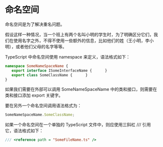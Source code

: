 # 命名空间

命名空间是为了解决重名问题。

假设这样一种情况，当一个班上有两个名叫小明的学生时，为了明确区分它们，我们在使用名字之外，不得不使用一些额外的信息，比如他们的姓（王小明，李小明），或者他们父母的名字等等。

TypeScript 中命名空间使用 namespace 来定义，语法格式如下：

```typescript
namespace SomeNameSpaceName { 
   export interface ISomeInterfaceName {      }  
   export class SomeClassName {      }  
}
```

如果我们需要在外部可以调用 SomeNameSpaceName 中的类和接口，则需要在类和接口添加 export 关键字。

要在另外一个命名空间调用语法格式为：

```typescript
SomeNameSpaceName.SomeClassName;
```

如果一个命名空间在一个单独的 TypeScript 文件中，则应使用三斜杠 /// 引用它，语法格式如下：

```typescript
/// <reference path = "SomeFileName.ts" />
```